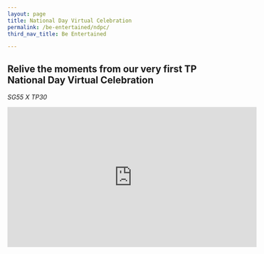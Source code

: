 ```yaml
---
layout: page
title: National Day Virtual Celebration
permalink: /be-entertained/ndpc/
third_nav_title: Be Entertained

---
```

## **Relive the moments from our very first TP National Day Virtual Celebration**
_SG55 X TP30_
<div class="bp-youtube">
    <iframe width="560" height="315" style="display:block;margin-left:auto;margin-right:auto;" src="https://www.youtube.com/embed/z9bb-mYuC6I" frameborder="0" allow="accelerometer; autoplay; encrypted-media; gyroscope; picture-in-picture" allowfullscreen></iframe>
</div>
